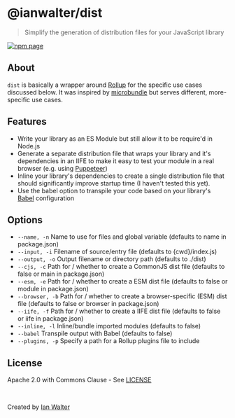 # @ianwalter/dist
> Simplify the generation of distribution files for your JavaScript library

[![npm page][npmImage]][npmUrl]

## About

`dist` is basically a wrapper around [Rollup][rollupUrl] for the specific use
cases discussed below. It was inspired by [microbundle][microbundleUrl] but
serves different, more-specific use cases.

## Features

* Write your library as an ES Module but still allow it to be require'd in
  Node.js
* Generate a separate distribution file that wraps your library and it's
  dependencies in an IIFE to make it easy to test your module in a real browser
  (e.g. using [Puppeteer][puppeteerUrl])
* Inline your library's dependencies to create a single distribution file that
  should significantly improve startup time (I haven't tested this yet).
* Use the babel option to transpile your code based on your library's
  [Babel][babelUrl] configuration

## Options

* `--name, -n`    Name to use for files and global variable (defaults to name in
                  package.json)
* `--input, -i`   Filename of source/entry file (defaults to {cwd}/index.js)
* `--output, -o`  Output filename or directory path (defaults to ./dist)
* `--cjs, -c`     Path for / whether to create a CommonJS dist file (defaults to
                  false or main in package.json)
* `--esm, -e`     Path for / whether to create a ESM dist file (defaults to
                  false or module in package.json)
* `--browser, -b` Path for / whether to create a browser-specific (ESM)
                  dist file (defaults to false or browser in package.json)
* `--iife, -f`    Path for / whether to create a IIFE dist file (defaults to
                  false or iife in package.json)
* `--inline, -l`  Inline/bundle imported modules (defaults to false)
* `--babel`       Transpile output with Babel (defaults to false)
* `--plugins, -p` Specify a path for a Rollup plugins file to include

## License

Apache 2.0 with Commons Clause - See [LICENSE][licenseUrl]

&nbsp;

Created by [Ian Walter](https://iankwalter.com)

[npmImage]: https://img.shields.io/npm/v/@ianwalter/dist.svg
[npmUrl]: https://www.npmjs.com/package/@ianwalter/dist
[rollupUrl]: https://rollupjs.org/
[microbundleUrl]: https://github.com/developit/microbundle
[puppeteerUrl]: https://pptr.dev/
[babelUrl]: https://babeljs.io/
[licenseUrl]: https://github.com/ianwalter/dist/blob/master/LICENSE

